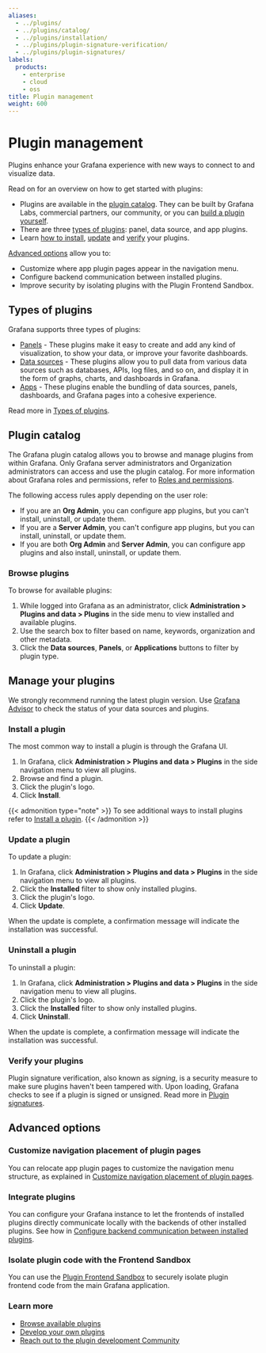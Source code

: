```yaml
---
aliases:
  - ../plugins/
  - ../plugins/catalog/
  - ../plugins/installation/
  - ../plugins/plugin-signature-verification/
  - ../plugins/plugin-signatures/
labels:
  products:
    - enterprise
    - cloud
    - oss
title: Plugin management
weight: 600
---
```


# Plugin management

Plugins enhance your Grafana experience with new ways to connect to and visualize data.

Read on for an overview on how to get started with plugins:

- Plugins are available in the [plugin catalog](#plugin-catalog). They can be built by Grafana Labs, commercial partners, our community, or you can [build a plugin yourself](/developers/plugin-tools).
- There are three [types of plugins](#types-of-plugins): panel, data source, and app plugins.
- Learn [how to install](#install-a-plugin), [update](#update-a-plugin) and [verify](#verify-your-plugins) your plugins.

[Advanced options](#advanced-options) allow you to:

- Customize where app plugin pages appear in the navigation menu.
- Configure backend communication between installed plugins.
- Improve security by isolating plugins with the Plugin Frontend Sandbox.

## Types of plugins

Grafana supports three types of plugins:

- [Panels](/grafana/plugins/panel-plugins) - These plugins make it easy to create and add any kind of visualization, to show your data, or improve your favorite dashboards.
- [Data sources](/grafana/plugins/data-source-plugins) - These plugins allow you to pull data from various data sources such as databases, APIs, log files, and so on, and display it in the form of graphs, charts, and dashboards in Grafana.
- [Apps](/grafana/plugins/app-plugins) - These plugins enable the bundling of data sources, panels, dashboards, and Grafana pages into a cohesive experience.

Read more in [Types of plugins](plugin-types).

## Plugin catalog

The Grafana plugin catalog allows you to browse and manage plugins from within Grafana. Only Grafana server administrators and Organization administrators can access and use the plugin catalog. For more information about Grafana roles and permissions, refer to [Roles and permissions](../roles-and-permissions/).

The following access rules apply depending on the user role:

- If you are an **Org Admin**, you can configure app plugins, but you can't install, uninstall, or update them.
- If you are a **Server Admin**, you can't configure app plugins, but you can install, uninstall, or update them.
- If you are both **Org Admin** and **Server Admin**, you can configure app plugins and also install, uninstall, or update them.

### Browse plugins

To browse for available plugins:

1. While logged into Grafana as an administrator, click **Administration > Plugins and data > Plugins** in the side menu to view installed and available plugins.
1. Use the search box to filter based on name, keywords, organization and other metadata.
1. Click the **Data sources**, **Panels**, or **Applications** buttons to filter by plugin type.

## Manage your plugins

We strongly recommend running the latest plugin version. Use [Grafana Advisor](https://grafana.com/docs/grafana/<GRAFANA_VERSION>/administration/grafana-advisor) to check the status of your data sources and plugins.

### Install a plugin

The most common way to install a plugin is through the Grafana UI.

1. In Grafana, click **Administration > Plugins and data > Plugins** in the side navigation menu to view all plugins.
1. Browse and find a plugin.
1. Click the plugin's logo.
1. Click **Install**.

{{< admonition type="note" >}}
To see additional ways to install plugins refer to [Install a plugin](plugin-install).
{{< /admonition >}}

### Update a plugin

To update a plugin:

1. In Grafana, click **Administration > Plugins and data > Plugins** in the side navigation menu to view all plugins.
1. Click the **Installed** filter to show only installed plugins.
1. Click the plugin's logo.
1. Click **Update**.

When the update is complete, a confirmation message will indicate the installation was successful.

### Uninstall a plugin

To uninstall a plugin:

1. In Grafana, click **Administration > Plugins and data > Plugins** in the side navigation menu to view all plugins.
1. Click the plugin's logo.
1. Click the **Installed** filter to show only installed plugins.
1. Click **Uninstall**.

When the update is complete, a confirmation message will indicate the installation was successful.

### Verify your plugins

Plugin signature verification, also known as _signing_, is a security measure to make sure plugins haven't been tampered with. Upon loading, Grafana checks to see if a plugin is signed or unsigned. Read more in [Plugin signatures](plugin-sign).

## Advanced options

### Customize navigation placement of plugin pages

You can relocate app plugin pages to customize the navigation menu structure, as explained in [Customize navigation placement of plugin pages](customize-nav-bar).

### Integrate plugins

You can configure your Grafana instance to let the frontends of installed plugins directly communicate locally with the backends of other installed plugins. See how in [Configure backend communication between installed plugins](plugin-integrate).

### Isolate plugin code with the Frontend Sandbox

You can use the [Plugin Frontend Sandbox](plugin-frontend-sandbox) to securely isolate plugin frontend code from the main Grafana application.

### Learn more

- [Browse available plugins](/grafana/plugins)
- [Develop your own plugins](/developers/plugin-tools)
- [Reach out to the plugin development Community](https://community.grafana.com/c/plugin-development/30)

